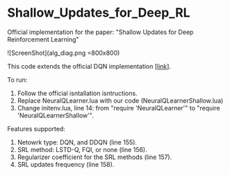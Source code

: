 # Shallow_Updates_for_Deep_RL

Official implementation for the paper: "Shallow Updates for Deep Reinforcement Learning"

![ScreenShot](alg_diag.png =800x800)

This code extends the official DQN implementation [[link](https://github.com/kuz/DeepMind-Atari-Deep-Q-Learner)].

To run:
1. Follow the official isntallation isntructions.
2. Replace NeuralQLearner.lua with our code (NeuralQLearnerShallow.lua)
3. Change initenv.lua, line 14: from "require 'NeuralQLearner'" to "require 'NeuralQLearnerShallow'".

Features supported:
1. Netowrk type: DQN, and DDQN (line 155).
2. SRL method: LSTD-Q, FQI, or none (line 156).
3. Regularizer coefficient for the SRL methods (line 157).
4. SRL updates frequency (line 158).
